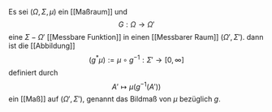 Es sei $(\Omega, \Sigma, \mu)$ ein [[Maßraum]] und
$$G: \Omega \to \Omega'$$
eine $\Sigma-\Omega'$ [[Messbare Funktion]] in einen [[Messbarer Raum]] $(\Omega', \Sigma')$. dann ist die [[Abbildung]] $$(g^*\mu) := \mu \circ g^{-1} : \Sigma' \to [0, \infty]$$ definiert durch $$A' \mapsto \mu(g^{-1}(A'))$$ ein [[Maß]] auf $(\Omega', \Sigma')$, genannt das Bildmaß von $\mu$ bezüglich $g$.